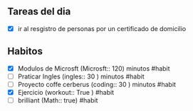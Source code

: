 
## Tareas del dia

* [x] ir al resgistro de personas por un certificado de domicilio
## Habitos 

* [x] Modulos de Microsft (Microsft:: 120) minutos #habit
* [ ] Praticar Ingles (ingles:: 30 ) minutos #habit 
* [ ] Proyecto coffe cerberus (coding:: 30 ) minutos #habit 
* [x] Ejercicio (workout:: True )  #habit 
* [ ] brilliant (Math:: true)  #habit 